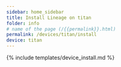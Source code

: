 ```yaml
---
sidebar: home_sidebar
title: Install Lineage on titan
folder: info
# name of the page (/{{permalink}}.html)
permalink: /devices/titan/install
device: titan
---
```

{% include templates/device_install.md %}
